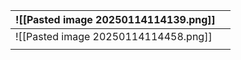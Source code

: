 
| ![[Pasted image 20250114114139.png]] |     |
| ------------------------------------ | --- |
| ![[Pasted image 20250114114458.png]] |     |
|                                      |     |
